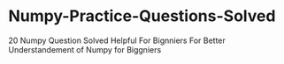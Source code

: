 # Numpy-Practice-Questions-Solved

20 Numpy Question Solved 
Helpful For Bignniers
For Better Understandement of Numpy for Biggniers
